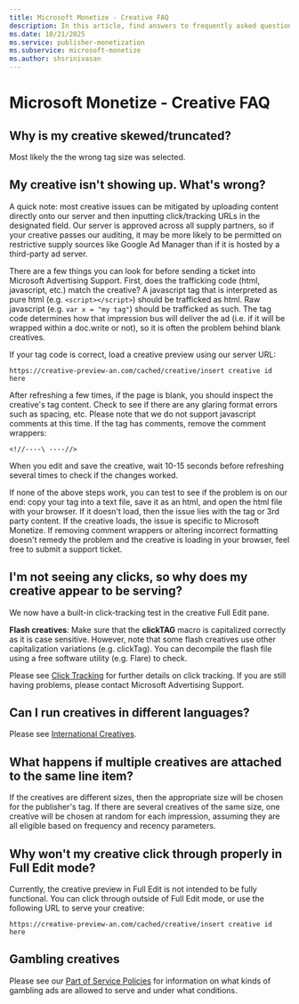 ```yaml
---
title: Microsoft Monetize - Creative FAQ
description: In this article, find answers to frequently asked questions regarding creatives.
ms.date: 10/21/2025
ms.service: publisher-monetization
ms.subservice: microsoft-monetize
ms.author: shsrinivasan
---
```


# Microsoft Monetize - Creative FAQ

## Why is my creative skewed/truncated?

Most likely the the wrong tag size was selected.

## My creative isn't showing up. What's wrong?

A quick note: most creative issues can be mitigated by uploading content directly onto our server and then inputting click/tracking URLs in the designated field. Our server is approved across all supply partners, so if your creative passes our auditing, it may be more likely to be permitted on restrictive supply sources like Google Ad Manager than if it is hosted by a third-party ad server.

There are a few things you can look for before sending a ticket into Microsoft Advertising Support. First, does the trafficking code (html, javascript, etc.) match the creative? A javascript tag that is interpreted as pure html (e.g. `<script></script>`) should be trafficked as html. Raw javascript (e.g. `var x = "my tag"`) should be trafficked as such. The tag code determines how that impression bus will deliver the ad (i.e. if it will be wrapped within a doc.write or not), so it is often the problem behind blank creatives.

If your tag code is correct, load a creative preview using our server URL:

`https://creative-preview-an.com/cached/creative/insert creative id here`

After refreshing a few times, if the page is blank, you should inspect the creative's tag content. Check to see if there are any glaring format errors such as spacing, etc. Please note that we do not support javascript comments at this time. If the tag has comments, remove the comment wrappers:

`<!//----\ ----//>`

When you edit and save the creative, wait 10-15 seconds before refreshing several times to check if the changes worked.

If none of the above steps work, you can test to see if the problem is on our end: copy your tag into a text file, save it as an html, and open the html file with your browser. If it doesn't load, then the issue lies with the tag or 3rd party content. If the creative loads, the issue is specific to Microsoft Monetize. If removing comment wrappers or altering incorrect formatting doesn't remedy the problem and the creative is loading in your browser, feel free to submit a support ticket.

## I'm not seeing any clicks, so why does my creative appear to be serving?

We now have a built-in click-tracking test in the creative Full Edit pane.

**Flash creatives**: Make sure that the **clickTAG** macro is capitalized correctly as it is case sensitive. However, note that some flash creatives use other capitalization variations (e.g. clickTag). You can decompile the flash file using a free software utility (e.g. Flare) to check.

Please see [Click Tracking](click-tracking.md) for further details on click tracking. If you are still having problems, please contact Microsoft Advertising Support.

## Can I run creatives in different languages?

Please see [International Creatives](../bidders/international-creatives.md).

## What happens if multiple creatives are attached to the same line item?

If the creatives are different sizes, then the appropriate size will be chosen for the publisher's tag. If there are several creatives of the same size, one creative will be chosen at random for each impression, assuming they are all eligible based on frequency and recency parameters.

## Why won't my creative click through properly in Full Edit mode?

Currently, the creative preview in Full Edit is not intended to be fully functional. You can click through outside of Full Edit mode, or use the following URL to serve your creative:

`https://creative-preview-an.com/cached/creative/insert creative id here`

## Gambling creatives

Please see our [Part of Service Policies](../policies-regulations/index.yml) for information on what kinds of gambling ads are allowed to serve and under what conditions.
